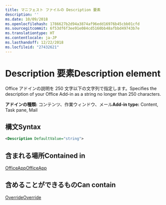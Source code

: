 ```yaml
---
title: マニフェスト ファイルの Description 要素
description: ''
ms.date: 10/09/2018
ms.openlocfilehash: 1786627b2d94a3874af96edd16976b45cbb01cfd
ms.sourcegitcommit: 6f53df6f3ee91e084cd5160bb48afbbd49743b7e
ms.translationtype: HT
ms.contentlocale: ja-JP
ms.lasthandoff: 12/22/2018
ms.locfileid: "27432621"
---
```

# <a name="description-element"></a><span data-ttu-id="ce817-102">Description 要素</span><span class="sxs-lookup"><span data-stu-id="ce817-102">Description element</span></span>

<span data-ttu-id="ce817-103">Office アドインの説明を 250 文字以下の文字列で指定します。</span><span class="sxs-lookup"><span data-stu-id="ce817-103">Specifies the description of your Office Add-in as a string no longer than 250 characters.</span></span>

<span data-ttu-id="ce817-104">**アドインの種類:** コンテンツ、作業ウィンドウ、メール</span><span class="sxs-lookup"><span data-stu-id="ce817-104">**Add-in type:** Content, Task pane, Mail</span></span>

## <a name="syntax"></a><span data-ttu-id="ce817-105">構文</span><span class="sxs-lookup"><span data-stu-id="ce817-105">Syntax</span></span>

```XML
<Description DefaultValue="string">
```

## <a name="contained-in"></a><span data-ttu-id="ce817-106">含まれる場所</span><span class="sxs-lookup"><span data-stu-id="ce817-106">Contained in</span></span>

[<span data-ttu-id="ce817-107">OfficeApp</span><span class="sxs-lookup"><span data-stu-id="ce817-107">OfficeApp</span></span>](officeapp.md)


## <a name="can-contain"></a><span data-ttu-id="ce817-108">含めることができるもの</span><span class="sxs-lookup"><span data-stu-id="ce817-108">Can contain</span></span>

[<span data-ttu-id="ce817-109">Override</span><span class="sxs-lookup"><span data-stu-id="ce817-109">Override</span></span>](override.md)

